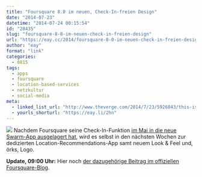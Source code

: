 ```yaml
---
title: "Foursquare 8.0 im neuen, Check-In-freien Design"
date: "2014-07-23"
datetime: "2014-07-24 00:15:54"
id: "28435"
slug: "foursquare-8-0-im-neuen-check-in-freien-design"
url: "https://eay.cc/2014/foursquare-8-0-im-neuen-check-in-freien-design/"
author: "eay"
format: "link"
categories:
  - 0815
tags:
  - apps
  - foursquare
  - location-based-services
  - netzkultur
  - social-media
meta:
  - linked_list_url: "http://www.theverge.com/2014/7/23/5926843/this-is-the-new-foursquare"
  - yourls_shorturl: "https://eay.li/2hn"
---
```


![](https://eay.cc/uploads/2014/newfoursquare.gif) Nachdem Foursquare seine Check-In-Funktion [im Mai in die neue Swarm-App ausgelagert hat](//eay.cc/2014/foursquare-lagert-check-in-funktion-in-neue-app-aus/), wird es selbst in den nächsten Wochen zur dedizierten Location-Recommendations-App samt neuem Look & Feel und, örks, Logo.

**Update, 09:00 Uhr:** Hier noch [der dazugehörige Beitrag im offiziellen Foursquare-Blog](http://blog.foursquare.com/post/92636287198/a-brand-new-foursquare-with-a-brand-new-logo-and-look).
